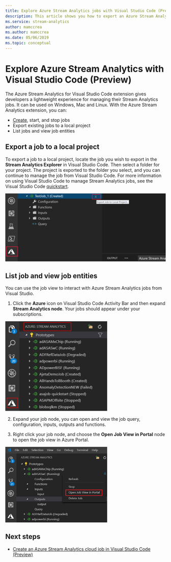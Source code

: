 ```yaml
---
title: Explore Azure Stream Analytics jobs with Visual Studio Code (Preview)
description: This article shows you how to export an Azure Stream Analytics job to a local project, list jobs and view job entities.
ms.service: stream-analytics
author: mamccrea
ms.author: mamccrea
ms.date: 05/06/2019
ms.topic: conceptual
---
```


# Explore Azure Stream Analytics with Visual Studio Code (Preview)

The Azure Stream Analytics for Visual Studio Code extension gives developers a lightweight experience for managing their Stream Analytics jobs. It can be used on Windows, Mac and Linux. With the Azure Stream Analytics extension, you can:

- [Create](quick-create-vs-code.md), start, and stop jobs
- Export existing jobs to a local project
- List jobs and view job entities

## Export a job to a local project

To export a job to a local project, locate the job you wish to export in the **Stream Analytics Explorer** in Visual Studio Code. Then select a folder for your project. The project is exported to the folder you select, and you can continue to manage the job from Visual Studio Code. For more information on using Visual Studio Code to manage Stream Analytics jobs, see the Visual Studio Code [quickstart](quick-create-vs-code.md).

![Export ASA job in Visual Studio Code](./media/vscode-explore-jobs/export-job.png)

## List job and view job entities

You can use the job view to interact with Azure Stream Analytics jobs from Visual Studio.


1. Click the **Azure** icon on Visual Studio Code Activity Bar and then expand **Stream Analytics node**. Your jobs should appear under your subscriptions.

<img src="./media/vscode-explore-jobs/open-explorer.png" width="320">

2. Expand your job node, you can open and view the job query,  configuration, inputs, outputs and functions. 

3. Right click your job node, and choose the **Open Job View in Portal** node to open the job view in Azure Portal.

<img src="./media/vscode-explore-jobs/open-job-view.png" width="320">


## Next steps

* [Create an Azure Stream Analytics cloud job in Visual Studio Code (Preview)](quick-create-vs-code.md)

